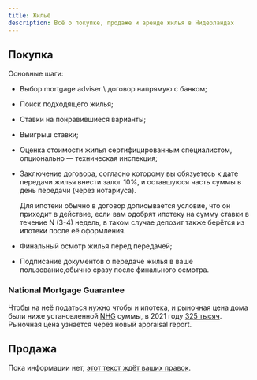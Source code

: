 ```yaml
---
title: Жильё
description: Всё о покупке, продаже и аренде жилья в Нидерландах
---
```


## Покупка

Основные шаги:

- Выбор mortgage adviser \ договор напрямую с банком;
- Поиск подходящего жилья;
- Ставки на понравившиеся варианты;
- Выигрыш ставки;
- Оценка стоимости жилья сертифицированным специалистом, опционально — техническая инспекция;
- Заключение договора, согласно которому вы обязуетесь к дате передачи жилья внести залог 10%, и оставшуюся часть суммы в день передачи (через нотариуса).

  Для ипотеки обычно в договор дописывается условие, что он приходит в действие, если вам одобрят ипотеку на сумму ставки в течение N (3-4) недель, в таком случае депозит также берётся из ипотеки после её оформления.
- Финальный осмотр жилья перед передачей;
- Подписание документов о передаче жилья в ваше пользование,обычно сразу после финального осмотра.

### National Mortgage Guarantee
Чтобы на неё податься нужно чтобы и ипотека, и рыночная цена дома были ниже установленной [NHG](https://www.nhg.nl/) суммы, в 2021 году [325 тысяч](https://www.abnamro.nl/en/personal/mortgages/buying-a-house/dutch-national-mortgage-guarantee/index.html). Рыночная цена узнается через новый appraisal report. 

## Продажа

Пока информации нет, [этот текст ждёт ваших правок](https://github.com/ru-nl/faq/blob/master/content/house/_index.md).
